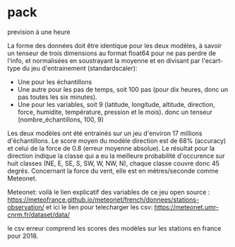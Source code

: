 # pack
prevision à une heure

La forme des données doit être identique pour les deux modèles, à savoir un tenseur de trois dimensions au format float64 pour ne pas perdre de l'info, et normalisées en soustrayant la moyenne et en divisant par l'ecart-type du jeu d'entrainement (standardscaler):
- Une pour les échantillons
- Une autre pour les pas de temps, soit 100 pas (pour dix heures, donc un pas toutes les six minutes).
- Une pour les variables, soit 9 (latitude, longitude, altitude, direction, force, humidite, température, pression et le mois).
donc un tenseur (nombre_échantillons, 100, 9)

Les deux modèles ont été entrainés sur un jeu d'environ 17 millions d'échantillons. Le score moyen du modèle direction est de 68% (accuracy) et celui de la force de 0.8 (erreur moyenne absolue). Le résultat pour la direction indique la classe qui a eu la meilleure probabilité d'occurence sur huit classes (NE, E, SE, S, SW, W, NW, N), chaque classe couvre donc 45 degrés. Concernant la force du vent, elle est en mètres/seconde comme Meteonet.

Meteonet: voilà le lien explicatif des variables de ce jeu open source : https://meteofrance.github.io/meteonet/french/donnees/stations-observation/
et ici le lien pour telecharger les csv: https://meteonet.umr-cnrm.fr/dataset/data/

le csv erreur comprend les scores des modèles sur les stations en france pour 2018.
